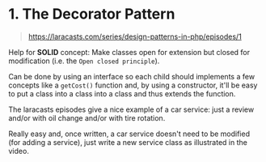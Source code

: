 # 1. The Decorator Pattern

>https://laracasts.com/series/design-patterns-in-php/episodes/1

Help for **SOLID** concept: Make classes open for extension but closed for modification (i.e. the `Open closed principle`).

Can be done by using an interface so each child should implements a few concepts like a `getCost()` function and, by using a constructor,
it'll be easy to put a class into a class into a class and thus extends the function.

The laracasts episodes give a nice example of a car service: just a review and/or with oil change and/or with tire rotation.

Really easy and, once written, a car service doesn't need to be modified (for adding a service), just write a new service class as illustrated in the video.
